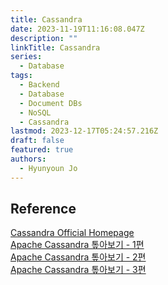 ```yaml
---
title: Cassandra
date: 2023-11-19T11:16:08.047Z
description: ""
linkTitle: Cassandra
series:
  - Database
tags:
  - Backend
  - Database
  - Document DBs
  - NoSQL
  - Cassandra
lastmod: 2023-12-17T05:24:57.216Z
draft: false
featured: true
authors:
  - Hyunyoun Jo
---
```


## Reference

[Cassandra Official Homepage](https://cassandra.apache.org/_/index.html)  
[Apache Cassandra 톺아보기 - 1편](https://meetup.nhncloud.com/posts/58)  
[Apache Cassandra 톺아보기 - 2편](https://meetup.nhncloud.com/posts/60)  
[Apache Cassandra 톺아보기 - 3편](https://meetup.nhncloud.com/posts/65)
